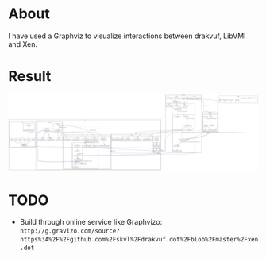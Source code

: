 # About

I have used a Graphviz to visualize interactions between drakvuf, LibVMI and Xen.

# Result

![Graphviz](xen.svg)

# TODO

* Build through online service like Graphvizo: `http://g.gravizo.com/source?https%3A%2F%2Fgithub.com%2Fskvl%2Fdrakvuf.dot%2Fblob%2Fmaster%2Fxen.dot`